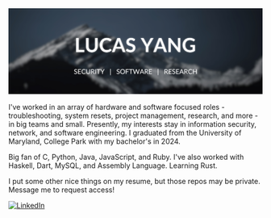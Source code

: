 <img src="https://github.com/lyang420/lyang420/blob/main/landing-page.png">

I've worked in an array of hardware and software focused roles - troubleshooting,
system resets, project management, research, and more - in big teams and small.
Presently, my interests stay in information security, network, and software engineering.
I graduated from the University of Maryland, College Park with my bachelor's in 2024.

Big fan of C, Python, Java, JavaScript, and Ruby. I've also worked with Haskell, Dart,
MySQL, and Assembly Language. Learning Rust.

I put some other nice things on my resume, but those repos may be private. Message
me to request access!

[![LinkedIn](https://img.shields.io/badge/-LinkedIn-0A66C2?style=flat&logo=linkedin&logoColor=white)](https://www.linkedin.com/in/lucas-yang/)
